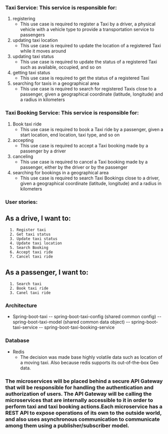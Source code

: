 ### Taxi Service: This service is responsible for:
   1. registering
      - This use case is required to register a Taxi by a driver, a physical
      vehicle with a vehicle type to provide a transportation service to passengers
   2. updating taxi location
      - This use case is required to update the location of a registered Taxi while it moves around
   3. updating taxi status
      - This use case is required to update the status of a registered Taxi such as available, occupied, and so on
   4. getting taxi status
      - This use case is required to get the status of a registered Taxi
   5. searching for taxis in a geographical area
      - This use case is required to search for registered Taxis close to a
      passenger, given a geographical coordinate (latitude, longitude) and a radius in kilometers

### Taxi Booking Service: This service is responsible for:
   1. Book taxi ride
      - This use case is required to book a Taxi ride by a passenger, given a start location, end location, taxi type, and so on
   2. accepting
      - This use case is required to accept a Taxi booking made by a
      passenger by a driver   
   3. canceling
      - This use case is required to cancel a Taxi booking made by a
      passenger, either by the driver or by the passenger
   4. searching for bookings in a geographical area
      - This use case is required to search Taxi Bookings close to a
      driver, given a geographical coordinate (latitude, longitude) and a radius in
      kilometers

### User stories:
   ## As a drive, I want to:
      1. Register taxi
      2. Get taxi status
      3. Update taxi status
      4. Update taxi location
      5. Search Booking
      6. Accept taxi ride
      7. Cancel taxi ride
   ## As a passenger, I want to:
      1. Search taxi
      2. Book taxi ride
      3. Canel taxi ride
   
### Architecture
   - Spring-boot-taxi 
      -- spring-boot-taxi-config (shared common config)
      -- spring-boot-taxi-model (shared common data object)
      -- spring-boot-taxi-service 
      -- spring-boot-taxi-booking-service
### Database 
   - Redis 
      -  The decision was made base highly volatile data such as location of a moving taxi. Also because redis supports its out-of-the-box Geo data.
### The microservices will be placed behind a secure API Gateway that will be responsible for handling the authentication and authorization of users. The API Gateway will be calling the microservices that are internally accessible to it in order to perform taxi and taxi booking actions.Each microservice has a REST API to expose operations of its own to the outside world, and also uses asynchronous communication to communicate among them using a publisher/subscriber model.